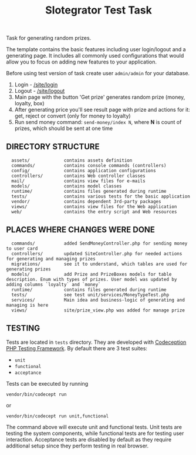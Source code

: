 <p align="center">
    <h1 align="center">Slotegrator Test Task</h1>
    <br>
</p>

Task for generating random prizes.

The template contains the basic features including user login/logout and a generating page.
It includes all commonly used configurations that would allow you to focus on adding new
features to your application.

Before using test version of task create user `admin/admin` for your database.
1. Login - [/site/login](/#)
2. Logout - [/site/logout](/#)
3. Main page with the button 'Get prize' generates random prize (money, loyalty, box)
4. After generating price you'll see result page with prize and actions for it: get, reject or convert (only for money to loyalty)
5. Run send money command: `send-money/index N`, where __N__ is count of prizes, which should be sent at one time  


DIRECTORY STRUCTURE
-------------------

      assets/             contains assets definition
      commands/           contains console commands (controllers)
      config/             contains application configurations
      controllers/        contains Web controller classes
      mail/               contains view files for e-mails
      models/             contains model classes
      runtime/            contains files generated during runtime
      tests/              contains various tests for the basic application
      vendor/             contains dependent 3rd-party packages
      views/              contains view files for the Web application
      web/                contains the entry script and Web resources


PLACES WHERE CHANGES WERE DONE
-------------------

      commands/           added SendMoneyController.php for sending money to user card
      controllers/        updated SiteController.php for needed actions for generating and managing prizes
      migrations/         see it to understand, which tables are used for generating prizes
      models/             add Prize and PrizeBoxes models for table description. Enum with types of prizes. User model was updated by adding columns `loyalty` and `money`
      runtime/            contains files generated during runtime
      tests/              see test unit/services/MoneyTypeTest.php
      services/           Main idea and business-logic of generating and managing is here
      views/              site/prize_view.php was added for manage prize


TESTING
-------

Tests are located in `tests` directory. They are developed with [Codeception PHP Testing Framework](http://codeception.com/).
By default there are 3 test suites:

- `unit`
- `functional`
- `acceptance`

Tests can be executed by running

```
vendor/bin/codecept run
```

or
```
vendor/bin/codecept run unit,functional 
```

The command above will execute unit and functional tests. Unit tests are testing the system components, while functional
tests are for testing user interaction. Acceptance tests are disabled by default as they require additional setup since
they perform testing in real browser. 

